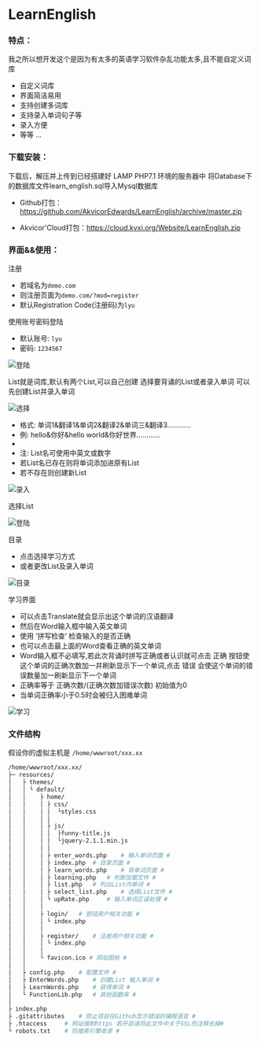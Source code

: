 # LearnEnglish

### 特点：

我之所以想开发这个是因为有太多的英语学习软件杂乱功能太多,且不能自定义词库
- 自定义词库
- 界面简洁易用
- 支持创建多词库
- 支持录入单词句子等
- 录入方便
- 等等 ...


### 下载安装：

下载后，解压并上传到已经搭建好 LAMP PHP7.1 环境的服务器中
将Database下的数据库文件learn_english.sql导入Mysql数据库


- Github打包：https://github.com/AkvicorEdwards/LearnEnglish/archive/master.zip

- Akvicor'Cloud打包：https://cloud.kvxi.org/Website/LearnEnglish.zip

### 界面&&使用：

注册
- 若域名为`demo.com`
- 则注册页面为`demo.com/?mod=register`
- 默认Registration Code(注册码)为`lyu`



使用账号密码登陆
- 默认账号: `lyu`
- 密码: `1234567`


![登陆](https://github.com/AkvicorEdwards/LearnEnglish/raw/master/1.png)

List就是词库,默认有两个List,可以自己创建
选择要背诵的List或者录入单词
可以先创建List并录入单词

![选择](https://github.com/AkvicorEdwards/LearnEnglish/raw/master/2.png)

- 格式:  单词1&翻译1&单词2&翻译2&单词三&翻译3…………
- 例: hello&你好&hello world&你好世界…………
- 
- 注:  List名可使用中英文或数字
- 	若List名已存在则将单词添加进原有List
- 	若不存在则创建新List


![录入](https://github.com/AkvicorEdwards/LearnEnglish/raw/master/3.png)

选择List

![登陆](https://github.com/AkvicorEdwards/LearnEnglish/raw/master/4.png)

目录
- 点击选择学习方式
- 或者更改List及录入单词


![目录](https://github.com/AkvicorEdwards/LearnEnglish/raw/master/5.png)

学习界面
- 可以点击Translate就会显示出这个单词的汉语翻译
- 然后在Word输入框中输入英文单词 
- 使用 ‘拼写检查’ 检查输入的是否正确
- 也可以点击最上面的Word查看正确的英文单词
- Word输入框不必填写,若此次背诵时拼写正确或者认识就可点击 正确 按钮使这个单词的正确次数加一并刷新显示下一个单词,点击 错误 会使这个单词的错误数量加一刷新显示下一个单词
-   正确率等于 正确次数/(正确次数加错误次数) 初始值为0
- 当单词正确率小于0.5时会被归入困难单词


![学习](https://github.com/AkvicorEdwards/LearnEnglish/raw/master/6.png)

### 文件结构
假设你的虚拟主机是 `/home/wwwroot/xxx.xx`
``` bash
/home/wwwroot/xxx.xx/
├─ resources/
│   ├ themes/  
│   │ └ default/
│   │    ├ home/
│   │    │ ├ css/
│   │    │ │  └styles.css
│   │    │ │ 
│   │    │ ├ js/
│   │    │ │  ├funny-title.js
│   │    │ │  └jquery-2.1.1.min.js
│   │    │ │ 
│   │    │ ├ enter_words.php	# 输入单词页面 #
│   │    │ ├ index.php	# 目录页面 #
│   │    │ ├ learn_words.php	# 背单词页面 #
│   │    │ ├ learning.php	# 判断加载文件 #
│   │    │ ├ list.php	# 列出List内单词 #
│   │    │ ├ select_list.php	# 选择List文件 #
│   │    │ └ upRate.php		# 输入单词正误处理 #
│   │    │ 
│   │    ├ login/	# 登陆用户相关功能 #
│   │    │ └ index.php
│   │    │ 
│   │    ├ register/	# 注册用户相关功能 #
│   │    │ └ index.php
│   │    │
│   │    └ favicon.ico # 网站图标 #
│   │
│   ├ config.php	# 配置文件 #
│   ├ EnterWords.php	# 创建List 输入单词 #
│   ├ LearnWords.php	# 获得单词 #
│   └ FunctionLib.php	# 其他函数库 #
│
├ index.php
├ .gitattributes	# 防止项目在Github显示错误的编程语言 #
├ .htaccess		# 网站强制https 若开启请将此文件中关于SSL的注释去掉#
└ robots.txt	# 防搜索引擎收录 #
```
